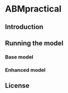 # ABMpractical

## Introduction

## Running the model

### Base model

### Enhanced model

## License
